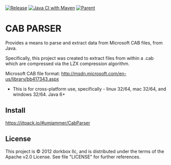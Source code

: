 [![Release](https://jitpack.io/v/umjammer/CabParser.svg)](https://jitpack.io/#umjammer/CabParser) [![Java CI with Maven](https://github.com/umjammer/CabParser/workflows/Java%20CI%20with%20Maven/badge.svg)](https://github.com/umjammer/CabParser/actions) [![Parent](https://img.shields.io/badge/Parent-vavi--util--archive-pink)](https://github.com/umjammer/vavi-util-archive)

# CAB PARSER


Provides a means to parse and extract data from Microsoft CAB files, from Java.

Specifically, this project was created to extract files from within a .cab which are compressed via the LZX compression algorithm.

Microsoft CAB file format: http://msdn.microsoft.com/en-us/library/bb417343.aspx

- This is for cross-platform use, specifically - linux 32/64, mac 32/64, and windows 32/64. Java 6+

## Install

https://jitpack.io/#umjammer/CabParser

## License

This project is © 2012 dorkbox llc, and is distributed under the terms of the Apache v2.0 License. See file "LICENSE" for further references.

